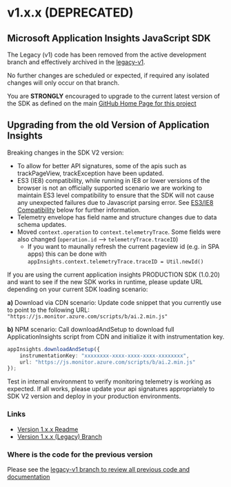 ﻿# v1.x.x (DEPRECATED)

## Microsoft Application Insights JavaScript SDK

The Legacy (v1) code has been removed from the active development branch and effectively archived in the [legacy-v1](https://github.com/microsoft/ApplicationInsights-JS/tree/legacy-v1).

No further changes are scheduled or expected, if required any isolated changes will only occur on that branch.

You are __STRONGLY__ encouraged to upgrade to the current latest version of the SDK as defined on the main [GitHub Home Page for this project](https://github.com/microsoft/ApplicationInsights-JS)

## Upgrading from the old Version of Application Insights

Breaking changes in the SDK V2 version:
- To allow for better API signatures, some of the apis such as trackPageView, trackException have been updated.
- ES3 (IE8) compatibility, while running in IE8 or lower versions of the browser is not an officially supported scenario we are working to maintain ES3 level compatibility to ensure that the SDK will not cause any unexpected failures due to Javascript parsing error. See [ES3/IE8 Compatibility](https://github.com/microsoft/ApplicationInsights-JS#es3ie8-compatibility) below for further information.
- Telemetry envelope has field name and structure changes due to data schema updates.
- Moved `context.operation` to `context.telemetryTrace`. Some fields were also changed (`operation.id` --> `telemetryTrace.traceID`)
  - If you want to maunally refresh the current pageview id (e.g. in SPA apps) this can be done with `appInsights.context.telemetryTrace.traceID = Util.newId()`

If you are using the current application insights PRODUCTION SDK (1.0.20) and want to see if the new SDK works in runtime, please update URL depending on your current SDK loading scenario:

**a)** Download via CDN scenario:
    Update code snippet that you currently use to point to the following URL:
    ```
    "https://js.monitor.azure.com/scripts/b/ai.2.min.js"
    ```

**b)** NPM scenario:
    Call downloadAndSetup to download full ApplicationInsights script from CDN and initialize it with instrumentation key.

```ts
appInsights.downloadAndSetup({
    instrumentationKey: "xxxxxxxx-xxxx-xxxx-xxxx-xxxxxxxx",
    url: "https://js.monitor.azure.com/scripts/b/ai.2.min.js"
});
```

Test in internal environment to verify monitoring telemetry is working as expected. If all works, please update your api signatures appropriately to SDK V2 version and deploy in your production environments.

### Links

- [Version 1.x.x Readme](https://github.com/microsoft/ApplicationInsights-JS/tree/legacy-v1/README.md)
- [Version 1.x.x (Legacy) Branch](https://github.com/microsoft/ApplicationInsights-JS/tree/legacy-v1)

### Where is the code for the previous version

Please see the [legacy-v1 branch to review all previous code and documentation](https://github.com/microsoft/ApplicationInsights-JS/tree/legacy-v1)

